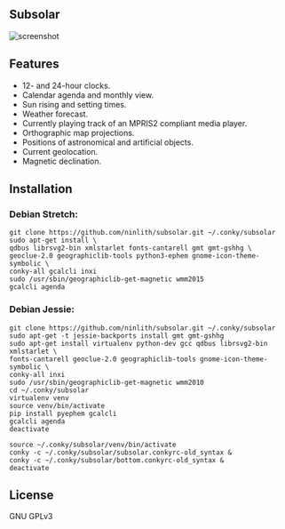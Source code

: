 ## Subsolar
![screenshot](screenshot.png?raw=true)

## Features
- 12- and 24-hour clocks.
- Calendar agenda and monthly view.
- Sun rising and setting times.
- Weather forecast.
- Currently playing track of an MPRIS2 compliant media player.
- Orthographic map projections.
- Positions of astronomical and artificial objects.
- Current geolocation.
- Magnetic declination.

## Installation
### Debian Stretch:
```
git clone https://github.com/ninlith/subsolar.git ~/.conky/subsolar
sudo apt-get install \
qdbus librsvg2-bin xmlstarlet fonts-cantarell gmt gmt-gshhg \
geoclue-2.0 geographiclib-tools python3-ephem gnome-icon-theme-symbolic \
conky-all gcalcli inxi
sudo /usr/sbin/geographiclib-get-magnetic wmm2015
gcalcli agenda
```
### Debian Jessie:
```
git clone https://github.com/ninlith/subsolar.git ~/.conky/subsolar
sudo apt-get -t jessie-backports install gmt gmt-gshhg
sudo apt-get install virtualenv python-dev gcc qdbus librsvg2-bin xmlstarlet \
fonts-cantarell geoclue-2.0 geographiclib-tools gnome-icon-theme-symbolic \
conky-all inxi
sudo /usr/sbin/geographiclib-get-magnetic wmm2010
cd ~/.conky/subsolar
virtualenv venv
source venv/bin/activate
pip install pyephem gcalcli
gcalcli agenda
deactivate

source ~/.conky/subsolar/venv/bin/activate
conky -c ~/.conky/subsolar/subsolar.conkyrc-old_syntax &
conky -c ~/.conky/subsolar/bottom.conkyrc-old_syntax &
deactivate
```

## License
GNU GPLv3

